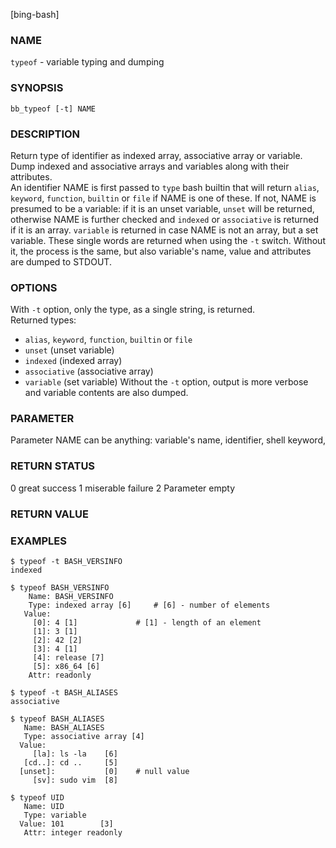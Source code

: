[bing-bash]  
  
### NAME
`typeof` - variable typing and dumping   
  
### SYNOPSIS
`bb_typeof [-t] NAME`

### DESCRIPTION
Return type of identifier as indexed array, associative array or variable.     
Dump indexed and associative arrays and variables along with their attributes.  
An identifier NAME is first passed to `type` bash builtin that will return `alias`, `keyword`, `function`, `builtin` or `file` if NAME is one of these. If not, NAME is presumed to be a variable: if it is an unset variable, `unset` will be returned, otherwise NAME is further checked and `indexed` or `associative` is returned if it is an array. `variable` is returned in case NAME is not an array, but a set variable. These single words are returned when using the `-t` switch. Without it, the process is the same, but also variable's name, value and attributes are dumped to STDOUT.   
  
### OPTIONS
With `-t` option, only the type, as a single string, is returned.   
Returned types:  
- `alias`, `keyword`, `function`, `builtin` or `file`
- `unset` (unset variable)
- `indexed` (indexed array)
- `associative` (associative array)
- `variable` (set variable)
Without the `-t` option, output is more verbose and variable contents are also dumped.

### PARAMETER
Parameter NAME can be anything: variable's name, identifier, shell keyword, 
   
### RETURN STATUS
0  great success
1  miserable failure
2  Parameter empty

### RETURN VALUE

### EXAMPLES
  
```
$ typeof -t BASH_VERSINFO
indexed

$ typeof BASH_VERSINFO
    Name: BASH_VERSINFO
    Type: indexed array [6]		# [6] - number of elements
   Value:
     [0]: 4 [1]				# [1] - length of an element
     [1]: 3 [1]
     [2]: 42 [2]
     [3]: 4 [1]
     [4]: release [7]
     [5]: x86_64 [6]
    Attr: readonly

$ typeof -t BASH_ALIASES
associative

$ typeof BASH_ALIASES
   Name: BASH_ALIASES
   Type: associative array [4]
  Value:
     [la]: ls -la    [6]
   [cd..]: cd ..     [5]
  [unset]:           [0]	# null value
     [sv]: sudo vim  [8]
   
$ typeof UID
   Name: UID
   Type: variable
  Value: 101  		[3]
   Attr: integer readonly
```
